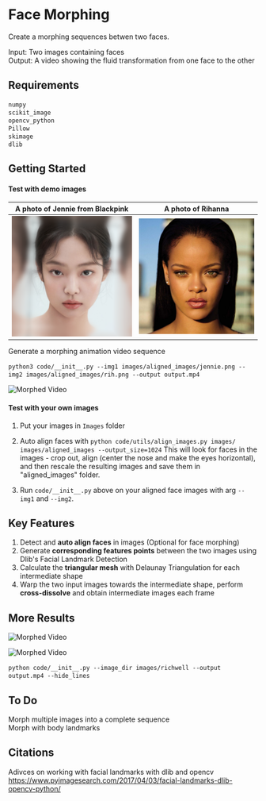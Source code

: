 Face Morphing
===================

Create a morphing sequences betwen two faces. 

Input: Two images containing faces  
Output: A video showing the fluid transformation from one face to the other  

Requirements
-------------
```
numpy
scikit_image
opencv_python
Pillow
skimage
dlib
```

Getting Started
-------------

#### Test with demo images

A photo of Jennie from Blackpink       |  A photo of Rihanna
:-------------------------:|:-------------------------:
![](/images/aligned_images/jennie.png)  |  ![](/images/aligned_images/rih.png)


Generate a morphing animation video sequence

```
python3 code/__init__.py --img1 images/aligned_images/jennie.png --img2 images/aligned_images/rih.png --output output.mp4
```

![Morphed Video](results/output.gif)

#### Test with your own images

1. Put your images in `Images` folder

2. Auto align faces with `python code/utils/align_images.py images/ images/aligned_images --output_size=1024`
This will look for faces in the images - crop out, align (center the nose and make the eyes horizontal), and then rescale the resulting images and save them in "aligned_images" folder.
3. Run `code/__init__.py` above on your aligned face images with arg `--img1` and `--img2`.



Key Features
-------------
1. Detect and **auto align faces** in images (Optional for face morphing) 
2. Generate **corresponding features points** between the two images using Dlib's Facial Landmark Detection
3. Calculate the **triangular mesh** with Delaunay Triangulation for each intermediate shape
4. Warp the two input images towards the intermediate shape, perform **cross-dissolve** and obtain intermediate images each frame

More Results
-------------
![Morphed Video](results/final-club-final.gif)

![Morphed Video](results/ld-final.gif)

```
python code/__init__.py --image_dir images/richwell --output output.mp4 --hide_lines
```

To Do
-------------
Morph multiple images into a complete sequence  
Morph with body landmarks

Citations
-------------

Adivces on working with facial landmarks with dlib and opencv https://www.pyimagesearch.com/2017/04/03/facial-landmarks-dlib-opencv-python/ 
